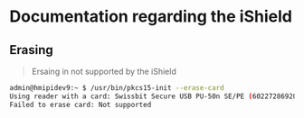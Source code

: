 # Documentation regarding the iShield


## Erasing

> Ersaing in not supported by the iShield

``` bash
admin@hmipidev9:~ $ /usr/bin/pkcs15-init --erase-card
Using reader with a card: Swissbit Secure USB PU-50n SE/PE (6022728692000002) 00 00
Failed to erase card: Not supported
```